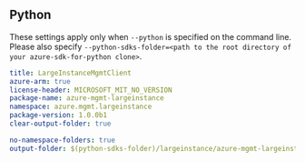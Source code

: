 ## Python

These settings apply only when `--python` is specified on the command line.
Please also specify `--python-sdks-folder=<path to the root directory of your azure-sdk-for-python clone>`.

``` yaml $(python)
title: LargeInstanceMgmtClient
azure-arm: true
license-header: MICROSOFT_MIT_NO_VERSION
package-name: azure-mgmt-largeinstance
namespace: azure.mgmt.largeinstance
package-version: 1.0.0b1
clear-output-folder: true
```

``` yaml $(python)
no-namespace-folders: true
output-folder: $(python-sdks-folder)/largeinstance/azure-mgmt-largeinstance/azure/mgmt/largeinstance
```
